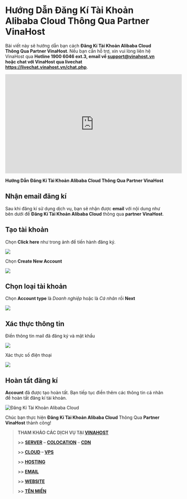 # Hướng Dẫn Đăng Kí Tài Khoản Alibaba Cloud Thông Qua Partner VinaHost

Bài viết này sẽ hướng dẫn bạn cách **Đăng Kí Tài Khoản Alibaba Cloud Thông Qua Partner VinaHost**. Nếu bạn cần hỗ trợ, xin vui lòng liên hệ VinaHost qua **Hotline 1900 6046 ext.3, email về support@vinahost.vn hoặc chat với VinaHost qua livechat https://livechat.vinahost.vn/chat.php**.

<iframe title="YouTube video player" src="https://www.youtube.com/embed/dA-vCTCLtn0" width="560" height="315" frameborder="0" allowfullscreen="allowfullscreen"></iframe>

**Hướng Dẫn Đăng Kí Tài Khoản Alibaba Cloud Thông Qua Partner VinaHost**

## Nhận email đăng kí

Sau khi đăng kí sử dụng dịch vụ, bạn sẽ nhận được **email** với nội dung như bên dưới để **Đăng Kí Tài Khoản Alibaba Cloud** thông qua **partner** **VinaHost**.

## Tạo tài khoản

Chọn **Click here** như trong ảnh để tiến hành đăng ký.

![](images/dang-ki-tai-khoan-alibaba-cloud-1.png)

Chọn **Create New Account**

![](images/dang-ki-tai-khoan-alibaba-cloud-2.png)

## Chọn loại tài khoản

Chọn **Account type** là *Doanh nghiệp* hoặc là *Cá nhân* rồi **Next**

![](images/dang-ki-tai-khoan-alibaba-cloud-3.png)

## Xác thực thông tin

Điền thông tin mail đã đăng ký và mật khẩu

![](images/dang-ki-tai-khoan-alibaba-cloud-4.png)

Xác thực số điện thoại

![](images/dang-ki-tai-khoan-alibaba-cloud-5.png)

## Hoàn tất đăng kí

**Account** đã được tạo hoàn tất. Bạn tiếp tục điền thêm các thông tin cá nhân để hoàn tất đăng kí tài khoản.

![Đăng Kí Tài Khoản Alibaba Cloud](images/dang-ki-tai-khoan-alibaba-cloud-6.png)

Chúc bạn thực hiện **Đăng Kí Tài Khoản Alibaba Cloud** Thông Qua **Partner VinaHost** thành công!

> **THAM KHẢO CÁC DỊCH VỤ TẠI [VINAHOST](https://vinahost.vn/)**
> 
> **\>>** [**SERVER**](https://vinahost.vn/thue-may-chu-rieng/) **–** [**COLOCATION**](https://vinahost.vn/colocation.html) – [**CDN**](https://vinahost.vn/dich-vu-cdn-chuyen-nghiep)
> 
> **\>> [CLOUD](https://vinahost.vn/cloud-server-gia-re/) – [VPS](https://vinahost.vn/vps-ssd-chuyen-nghiep/)**
> 
> **\>> [HOSTING](https://vinahost.vn/wordpress-hosting)**
> 
> **\>> [EMAIL](https://vinahost.vn/email-hosting)**
> 
> **\>> [WEBSITE](http://vinawebsite.vn/)**
> 
> **\>> [TÊN MIỀN](https://vinahost.vn/ten-mien-gia-re/)**
